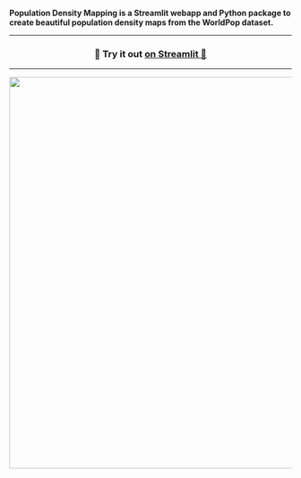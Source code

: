 **Population Density Mapping is a Streamlit webapp and Python package to create beautiful population density maps from the WorldPop dataset.**

---
<h3 align="center">
    🎈 Try it out <a href="https://population-density-mapping.streamlit.app"> on Streamlit 🎈 </a>
</h3>

---    



<p align="center">
    <a href="https://population-density-mapping.streamlit.app"><img src="demo.gif" width=700></a>
</p>

<br>

